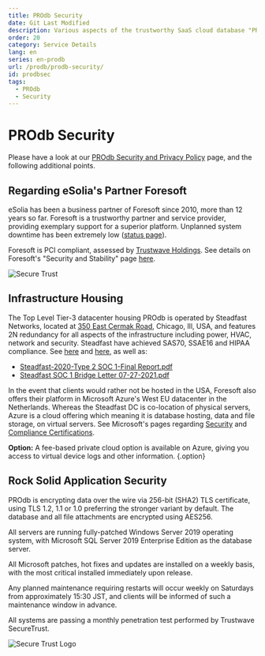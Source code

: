 ```yaml
---
title: PROdb Security
date: Git Last Modified
description: Various aspects of the trustworthy SaaS cloud database "PROdb"
order: 20
category: Service Details
lang: en
series: en-prodb
url: /prodb/prodb-security/
id: prodbsec
tags:
  - PROdb
  - Security
---
```


# PROdb Security

Please have a look at our [PROdb Security and Privacy Policy](https://esolia.com/prodb-security-and-privacy) page, and the following additional points. 

## Regarding eSolia's Partner Foresoft

eSolia has been a business partner of Foresoft since 2010, more than 12 years so far. Foresoft is a trustworthy partner and service provider, providing exemplary support for a superior platform. Unplanned system downtime has been extremely low ([status page](http://status.foresoft.net/1019628)).

Foresoft is PCI compliant, assessed by [Trustwave Holdings](https://www.trustwave.com/en-us/capabilities/by-mandate/pci/). See details on Foresoft's "Security and Stability" page [here](https://teamdesk.crmdesk.com/answer.aspx?aid=11476).

![Secure Trust](/img/secure-trust-validate.png)

## Infrastructure Housing

The Top Level Tier-3 datacenter housing PROdb is operated by Steadfast Networks, located at [350 East Cermak Road](https://www.steadfast.net/managed-hosting/data-center-colocation/350-e-cermak-chicago-data-center), Chicago, Ill, USA, and features 2N redundancy for all aspects of the infrastructure including power, HVAC, network and security. Steadfast have achieved SAS70, SSAE16 and HIPAA compliance. See [here](https://www.steadfast.net/healthcare) and [here](https://teamdesk.crmdesk.com/answer.aspx?aid=11476), as well as: 

* [Steadfast-2020-Type 2 SOC 1-Final Report.pdf](https://teamdesk.crmdesk.com/image.aspx?mode=file&id=16061)
* [Steadfast SOC 1 Bridge Letter 07-27-2021.pdf](https://teamdesk.crmdesk.com/image.aspx?mode=file&id=16179)

In the event that clients would rather not be hosted in the USA, Foresoft also offers their platform in Microsoft Azure's West EU datacenter in the Netherlands. Whereas the Steadfast DC is co-location of physical servers, Azure is a cloud offering which meaning it is database hosting, data and file storage, on virtual servers. See Microsoft's pages regarding [Security](https://azure.microsoft.com/en-us/overview/security/) and [Compliance Certifications](https://azure.microsoft.com/en-us/overview/trusted-cloud/compliance/). 

**Option:** A fee-based private cloud option is available on Azure, giving you access to virtual device logs and other information. {.option}

## Rock Solid Application Security
PROdb is encrypting data over the wire via 256-bit (SHA2) TLS certificate, using TLS 1.2, 1.1 or 1.0 preferring the stronger variant by default. The database and all file attachments are encrypted using AES256. 

All servers are running fully-patched Windows Server 2019 operating system, with Microsoft SQL Server 2019 Enterprise Edition as the database server.

All Microsoft patches, hot fixes and updates are installed on a weekly basis, with the most critical installed immediately upon release. 

Any planned maintenance requiring restarts will occur weekly on Saturdays from approximately 15:30 JST, and clients will be informed of such a maintenance window in advance. 

All systems are passing a monthly penetration test performed by Trustwave SecureTrust. 

![Secure Trust Logo](/img/secure-trust-logo.png)

          
